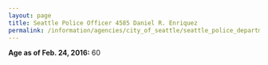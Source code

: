 ```yaml
---
layout: page
title: Seattle Police Officer 4585 Daniel R. Enriquez
permalink: /information/agencies/city_of_seattle/seattle_police_department/copbook/4585/
---
```


**Age as of Feb. 24, 2016:** 60
